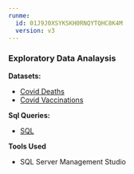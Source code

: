 ```yaml
---
runme:
  id: 01J9J0XSYKSKH0RNQYTQHC8K4M
  version: v3
---
```


### Exploratory Data Analaysis
**Datasets:**
* [Covid Deaths](CovidDeaths.xlsx)
* [Covid Vaccinations](CovidVaccinations.xlsx)

**Sql Queries:**
* [SQL](SQLQuery1.sql)

**Tools Used**
* SQL Server Management Studio